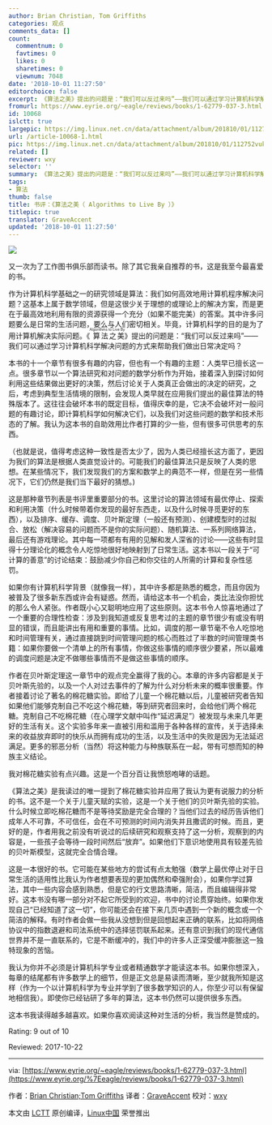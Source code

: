 ```yaml
---
author: Brian Christian, Tom Griffiths
categories: 观点
comments_data: []
count:
  commentnum: 0
  favtimes: 0
  likes: 0
  sharetimes: 0
  viewnum: 7048
date: '2018-10-01 11:27:50'
editorchoice: false
excerpt: 《算法之美》提出的问题是：“我们可以反过来吗”——我们可以通过学习计算机科学解决问题的方式来帮助我们做出日常决定吗？
fromurl: https://www.eyrie.org/~eagle/reviews/books/1-62779-037-3.html
id: 10068
islctt: true
largepic: https://img.linux.net.cn/data/attachment/album/201810/01/112752vuko5cufxojjmo4x.png
url: /article-10068-1.html
pic: https://img.linux.net.cn/data/attachment/album/201810/01/112752vuko5cufxojjmo4x.png.thumb.jpg
related: []
reviewer: wxy
selector: ''
summary: 《算法之美》提出的问题是：“我们可以反过来吗”——我们可以通过学习计算机科学解决问题的方式来帮助我们做出日常决定吗？
tags:
- 算法
thumb: false
title: 书评：《算法之美（ Algorithms to Live By ）》
titlepic: true
translator: GraveAccent
updated: '2018-10-01 11:27:50'
---
```


![](/data/attachment/album/201810/01/112752vuko5cufxojjmo4x.png)


又一次为了工作图书俱乐部而读书。除了其它我亲自推荐的书，这是我至今最喜爱的书。


作为计算机科学基础之一的研究领域是算法：我们如何高效地用计算机程序解决问题？这基本上属于数学领域，但是这很少关于理想的或理论上的解决方案，而是更在于最高效地利用有限的资源获得一个充分（如果不能完美）的答案。其中许多问题要么是日常的生活问题，要么与人们密切相关。毕竟，计算机科学的目的是为了用计算机解决实际问题。《<ruby> 算法之美 <rt>  Algorithms to Live By </rt></ruby>》提出的问题是：“我们可以反过来吗”——我们可以通过学习计算机科学解决问题的方式来帮助我们做出日常决定吗？


本书的十一个章节有很多有趣的内容，但也有一个有趣的主题：人类早已擅长这一点。很多章节以一个算法研究和对问题的数学分析作为开始，接着深入到探讨如何利用这些结果做出更好的决策，然后讨论关于人类真正会做出的决定的研究，之后，考虑到典型生活情境的限制，会发现人类早就在应用我们提出的最佳算法的特殊版本了。这往往会破坏本书的既定目标，值得庆幸的是，它决不会破坏对一般问题的有趣讨论，即计算机科学如何解决它们，以及我们对这些问题的数学和技术形态的了解。我认为这本书的自助效用比作者打算的少一些，但有很多可供思考的东西。


（也就是说，值得考虑这种一致性是否太少了，因为人类已经擅长这方面了，更因为我们的算法是根据人类直觉设计的。可能我们的最佳算法只是反映了人类的思想。在某些情况下，我们发现我们的方案和数学上的典范不一样，但是在另一些情况下，它们仍然是我们当下最好的猜想。)


这是那种章节列表是书评里重要部分的书。这里讨论的算法领域有最优停止、探索和利用决策（什么时候带着你发现的最好东西走，以及什么时候寻觅更好的东西），以及排序、缓存、调度、贝叶斯定理（一般还有预测）、创建模型时的过拟合、放松（解决容易的问题而不是你的实际问题）、随机算法、一系列网络算法，最后还有游戏理论。其中每一项都有有用的见解和发人深省的讨论——这些有时显得十分理论化的概念令人吃惊地很好地映射到了日常生活。这本书以一段关于“可计算的善意”的讨论结束：鼓励减少你自己和你交往的人所需的计算和复杂性惩罚。


如果你有计算机科学背景（就像我一样），其中许多都是熟悉的概念，而且你因为被普及了很多新东西或许会有疑惑。然而，请给这本书一个机会，类比法没你担忧的那么令人紧张。作者既小心又聪明地应用了这些原则。这本书令人惊喜地通过了一个重要的合理性检查：涉及到我知道或反复思考过的主题的章节很少有或没有明显的错误，而且能讲出有用和重要的事情。比如，调度的那一章节毫不令人吃惊地和时间管理有关，通过直接跳到时间管理问题的核心而胜过了半数的时间管理类书籍：如果你要做一个清单上的所有事情，你做这些事情的顺序很少要紧，所以最难的调度问题是决定不做哪些事情而不是做这些事情的顺序。


作者在贝叶斯定理这一章节中的观点完全赢得了我的心。本章的许多内容都是关于贝叶斯先验的，以及一个人对过去事件的了解为什么对分析未来的概率很重要。作者接着讨论了著名的棉花糖实验。即给了儿童一个棉花糖以后，儿童被研究者告知如果他们能够克制自己不吃这个棉花糖，等到研究者回来时，会给他们两个棉花糖。克制自己不吃棉花糖（在心理学文献中叫作“延迟满足”）被发现与未来几年更好的生活有关。这个实验多年来一直被引用和滥用于各种各样的宣传，关于选择未来的收益放弃即时的快乐从而拥有成功的生活，以及生活中的失败是因为无法延迟满足。更多的邪恶分析（当然）将这种能力与种族联系在一起，带有可想而知的种族主义结论。


我对棉花糖实验有点兴趣。这是一个百分百让我愤怒咆哮的话题。


《算法之美》是我读过的唯一提到了棉花糖实验并应用了我认为更有说服力的分析的书。这不是一个关于儿童天赋的实验，这是一个关于他们的贝叶斯先验的实验。什么时候立即吃棉花糖而不是等待奖励是完全合理的？当他们过去的经历告诉他们成年人不可靠，不可信任，会在不可预测的时间内消失并且撒谎的时候。而且，更好的是，作者用我之前没有听说过的后续研究和观察支持了这一分析，观察到的内容是，一些孩子会等待一段时间然后“放弃”。如果他们下意识地使用具有较差先验的贝叶斯模型，这就完全合情合理。


这是一本很好的书。它可能在某些地方的尝试有点太勉强（数学上最优停止对于日常生活的适用性比我认为作者想要表现的更加偶然和牵强附会），如果你学过算法，其中一些内容会感到熟悉，但是它的行文思路清晰，简洁，而且编辑得非常好。这本书没有哪一部分对不起它所受到的欢迎，书中的讨论贯穿始终。如果你发现自己“已经知道了这一切”，你可能还会在接下来几页中遇到一个新的概念或一个简洁的解释。有时作者会做一些我从没想到但是回想起来正确的联系，比如将网络协议中的指数退避和司法系统中的选择惩罚联系起来。还有意识到我们的现代通信世界并不是一直联系的，它是不断缓冲的，我们中的许多人正深受缓冲膨胀这一独特现象的苦恼。


我认为你并不必须是计算机科学专业或者精通数学才能读这本书。如果你想深入，每章的结尾都有许多数学上的细节，但是正文总是易读而清晰，至少就我所知是这样（作为一个以计算机科学为专业并学到了很多数学知识的人，你至少可以有保留地相信我）。即使你已经钻研了多年的算法，这本书仍然可以提供很多东西。


这本书我读得越多越喜欢。如果你喜欢阅读这种对生活的分析，我当然是赞成的。


Rating: 9 out of 10


Reviewed: 2017-10-22




---


via: [https://www.eyrie.org/~eagle/reviews/books/1-62779-037-3.html](https://www.eyrie.org/%7Eeagle/reviews/books/1-62779-037-3.html)


作者：[Brian Christian;Tom Griffiths](https://www.eyrie.org) 译者：[GraveAccent](https://github.com/GraveAccent) 校对：[wxy](https://github.com/wxy)


本文由 [LCTT](https://github.com/LCTT/TranslateProject) 原创编译，[Linux中国](https://linux.cn/) 荣誉推出